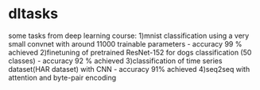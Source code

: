 # dltasks
some tasks from deep learning course:
1)mnist classification using a very small convnet with around 11000 trainable parameters - accuracy 99 % achieved
2)finetuning of pretrained ResNet-152 for dogs classification (50 classes) - accuracy 92 % achieved
3)classification of time series dataset(HAR dataset) with CNN - accuracy 91% achieved 
4)seq2seq with attention and byte-pair encoding
